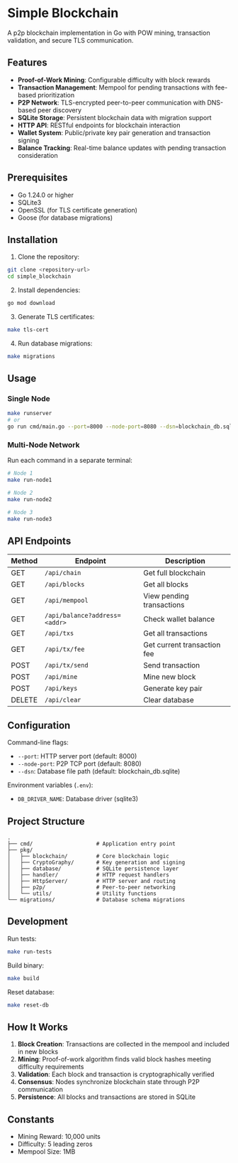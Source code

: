 # Simple Blockchain

A p2p blockchain implementation in Go with POW mining, transaction validation, and secure TLS communication.

## Features

- **Proof-of-Work Mining**: Configurable difficulty with block rewards
- **Transaction Management**: Mempool for pending transactions with fee-based prioritization
- **P2P Network**: TLS-encrypted peer-to-peer communication with DNS-based peer discovery
- **SQLite Storage**: Persistent blockchain data with migration support
- **HTTP API**: RESTful endpoints for blockchain interaction
- **Wallet System**: Public/private key pair generation and transaction signing
- **Balance Tracking**: Real-time balance updates with pending transaction consideration

## Prerequisites

- Go 1.24.0 or higher
- SQLite3
- OpenSSL (for TLS certificate generation)
- Goose (for database migrations)

## Installation

1. Clone the repository:
```bash
git clone <repository-url>
cd simple_blockchain
```

2. Install dependencies:
```bash
go mod download
```

3. Generate TLS certificates:
```bash
make tls-cert
```

4. Run database migrations:
```bash
make migrations
```

## Usage

### Single Node

```bash
make runserver
# or
go run cmd/main.go --port=8000 --node-port=8080 --dsn=blockchain_db.sqlite
```

### Multi-Node Network

Run each command in a separate terminal:

```bash
# Node 1
make run-node1

# Node 2
make run-node2

# Node 3
make run-node3
```

## API Endpoints

| Method | Endpoint | Description |
|--------|----------|-------------|
| GET | `/api/chain` | Get full blockchain |
| GET | `/api/blocks` | Get all blocks |
| GET | `/api/mempool` | View pending transactions |
| GET | `/api/balance?address=<addr>` | Check wallet balance |
| GET | `/api/txs` | Get all transactions |
| GET | `/api/tx/fee` | Get current transaction fee |
| POST | `/api/tx/send` | Send transaction |
| POST | `/api/mine` | Mine new block |
| POST | `/api/keys` | Generate key pair |
| DELETE | `/api/clear` | Clear database |

## Configuration

Command-line flags:

- `--port`: HTTP server port (default: 8000)
- `--node-port`: P2P TCP port (default: 8080)
- `--dsn`: Database file path (default: blockchain_db.sqlite)

Environment variables (`.env`):

- `DB_DRIVER_NAME`: Database driver (sqlite3)

## Project Structure

```
.
├── cmd/                    # Application entry point
├── pkg/
│   ├── blockchain/         # Core blockchain logic
│   ├── CryptoGraphy/       # Key generation and signing
│   ├── database/           # SQLite persistence layer
│   ├── handler/            # HTTP request handlers
│   ├── HttpServer/         # HTTP server and routing
│   ├── p2p/                # Peer-to-peer networking
│   └── utils/              # Utility functions
└── migrations/             # Database schema migrations
```

## Development

Run tests:
```bash
make run-tests
```

Build binary:
```bash
make build
```

Reset database:
```bash
make reset-db
```

## How It Works

1. **Block Creation**: Transactions are collected in the mempool and included in new blocks
2. **Mining**: Proof-of-work algorithm finds valid block hashes meeting difficulty requirements
3. **Validation**: Each block and transaction is cryptographically verified
4. **Consensus**: Nodes synchronize blockchain state through P2P communication
5. **Persistence**: All blocks and transactions are stored in SQLite

## Constants

- Mining Reward: 10,000 units
- Difficulty: 5 leading zeros
- Mempool Size: 1MB

